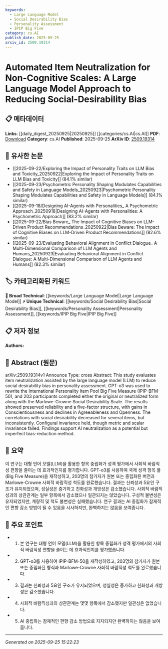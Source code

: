 ```yaml
---
keywords:
  - Large Language Model
  - Social Desirability Bias
  - Personality Assessment
  - IPIP Big Five
category: cs.AI
publish_date: 2025-09-25
arxiv_id: 2509.19314
---
```


<!-- KEYWORD_LINKING_METADATA:
{
  "processed_timestamp": "2025-09-25T15:22:23.084440",
  "vocabulary_version": "1.0",
  "selected_keywords": [
    "Large Language Model",
    "Social Desirability Bias",
    "Personality Assessment",
    "IPIP Big Five"
  ],
  "rejected_keywords": [],
  "similarity_scores": {
    "Large Language Model": 0.85,
    "Social Desirability Bias": 0.75,
    "Personality Assessment": 0.78,
    "IPIP Big Five": 0.7
  },
  "extraction_method": "AI_prompt_based",
  "budget_applied": true,
  "candidates_json": {
    "candidates": [
      {
        "surface": "Large Language Model",
        "canonical": "Large Language Model",
        "aliases": [
          "LLM"
        ],
        "category": "broad_technical",
        "rationale": "Connects to the core technology used in the study, facilitating links to related AI and NLP research.",
        "novelty_score": 0.45,
        "connectivity_score": 0.88,
        "specificity_score": 0.65,
        "link_intent_score": 0.85
      },
      {
        "surface": "Social Desirability Bias",
        "canonical": "Social Desirability Bias",
        "aliases": [
          "SDB"
        ],
        "category": "unique_technical",
        "rationale": "Central to the study's objective, offering unique insights into bias reduction techniques.",
        "novelty_score": 0.7,
        "connectivity_score": 0.6,
        "specificity_score": 0.8,
        "link_intent_score": 0.75
      },
      {
        "surface": "Personality Assessment",
        "canonical": "Personality Assessment",
        "aliases": [
          "Personality Test"
        ],
        "category": "unique_technical",
        "rationale": "Key application area for the study's methods, linking to psychological and assessment research.",
        "novelty_score": 0.65,
        "connectivity_score": 0.7,
        "specificity_score": 0.72,
        "link_intent_score": 0.78
      },
      {
        "surface": "International Personality Item Pool Big Five Measure",
        "canonical": "IPIP Big Five",
        "aliases": [
          "IPIP-BFM-50"
        ],
        "category": "unique_technical",
        "rationale": "Specific instrument used in the study, crucial for linking to personality and psychometric research.",
        "novelty_score": 0.8,
        "connectivity_score": 0.55,
        "specificity_score": 0.9,
        "link_intent_score": 0.7
      }
    ],
    "ban_list_suggestions": [
      "GPT-o3",
      "Marlowe-Crowne Social Desirability Scale"
    ]
  },
  "decisions": [
    {
      "candidate_surface": "Large Language Model",
      "resolved_canonical": "Large Language Model",
      "decision": "linked",
      "scores": {
        "novelty": 0.45,
        "connectivity": 0.88,
        "specificity": 0.65,
        "link_intent": 0.85
      }
    },
    {
      "candidate_surface": "Social Desirability Bias",
      "resolved_canonical": "Social Desirability Bias",
      "decision": "linked",
      "scores": {
        "novelty": 0.7,
        "connectivity": 0.6,
        "specificity": 0.8,
        "link_intent": 0.75
      }
    },
    {
      "candidate_surface": "Personality Assessment",
      "resolved_canonical": "Personality Assessment",
      "decision": "linked",
      "scores": {
        "novelty": 0.65,
        "connectivity": 0.7,
        "specificity": 0.72,
        "link_intent": 0.78
      }
    },
    {
      "candidate_surface": "International Personality Item Pool Big Five Measure",
      "resolved_canonical": "IPIP Big Five",
      "decision": "linked",
      "scores": {
        "novelty": 0.8,
        "connectivity": 0.55,
        "specificity": 0.9,
        "link_intent": 0.7
      }
    }
  ]
}
-->

# Automated Item Neutralization for Non-Cognitive Scales: A Large Language Model Approach to Reducing Social-Desirability Bias

## 📋 메타데이터

**Links**: [[daily_digest_20250925|20250925]] [[categories/cs.AI|cs.AI]]
**PDF**: [Download](https://arxiv.org/pdf/2509.19314.pdf)
**Category**: cs.AI
**Published**: 2025-09-25
**ArXiv ID**: [2509.19314](https://arxiv.org/abs/2509.19314)

## 🔗 유사한 논문
- [[2025-09-22/Exploring the Impact of Personality Traits on LLM Bias and Toxicity_20250922|Exploring the Impact of Personality Traits on LLM Bias and Toxicity]] (84.1% similar)
- [[2025-09-23/Psychometric Personality Shaping Modulates Capabilities and Safety in Language Models_20250923|Psychometric Personality Shaping Modulates Capabilities and Safety in Language Models]] (84.1% similar)
- [[2025-09-18/Designing AI-Agents with Personalities_ A Psychometric Approach_20250918|Designing AI-Agents with Personalities: A Psychometric Approach]] (83.2% similar)
- [[2025-09-22/Bias Beware_ The Impact of Cognitive Biases on LLM-Driven Product Recommendations_20250922|Bias Beware: The Impact of Cognitive Biases on LLM-Driven Product Recommendations]] (82.6% similar)
- [[2025-09-23/Evaluating Behavioral Alignment in Conflict Dialogue_ A Multi-Dimensional Comparison of LLM Agents and Humans_20250923|Evaluating Behavioral Alignment in Conflict Dialogue: A Multi-Dimensional Comparison of LLM Agents and Humans]] (82.3% similar)

## 🏷️ 카테고리화된 키워드
**🧠 Broad Technical**: [[keywords/Large Language Model|Large Language Model]]
**⚡ Unique Technical**: [[keywords/Social Desirability Bias|Social Desirability Bias]], [[keywords/Personality Assessment|Personality Assessment]], [[keywords/IPIP Big Five|IPIP Big Five]]

## 📋 저자 정보

**Authors:** 

## 📄 Abstract (원문)

arXiv:2509.19314v1 Announce Type: cross 
Abstract: This study evaluates item neutralization assisted by the large language model (LLM) to reduce social desirability bias in personality assessment. GPT-o3 was used to rewrite the International Personality Item Pool Big Five Measure (IPIP-BFM-50), and 203 participants completed either the original or neutralized form along with the Marlowe-Crowne Social Desirability Scale. The results showed preserved reliability and a five-factor structure, with gains in Conscientiousness and declines in Agreeableness and Openness. The correlations with social desirability decreased for several items, but inconsistently. Configural invariance held, though metric and scalar invariance failed. Findings support AI neutralization as a potential but imperfect bias-reduction method.

## 📝 요약

이 연구는 대형 언어 모델(LLM)을 활용한 항목 중립화가 성격 평가에서 사회적 바람직성 편향을 줄이는 데 효과적인지를 평가합니다. GPT-o3를 사용하여 국제 성격 항목 풀(Big Five Measure)을 재작성하고, 203명의 참가자가 원본 또는 중립화된 버전과 Marlowe-Crowne 사회적 바람직성 척도를 완료했습니다. 결과는 신뢰성과 5요인 구조가 유지되었으며, 성실성은 증가하고 친화성과 개방성은 감소했습니다. 사회적 바람직성과의 상관관계는 일부 항목에서 감소했으나 일관되지는 않았습니다. 구성적 불변성은 유지되었지만, 계량적 및 척도 불변성은 실패했습니다. 연구 결과는 AI 중립화가 잠재적인 편향 감소 방법이 될 수 있음을 시사하지만, 완벽하지는 않음을 보여줍니다.

## 🎯 주요 포인트

- 1. 본 연구는 대형 언어 모델(LLM)을 활용한 항목 중립화가 성격 평가에서의 사회적 바람직성 편향을 줄이는 데 효과적인지를 평가했습니다.
- 2. GPT-o3를 사용하여 IPIP-BFM-50을 재작성하였고, 203명의 참가자가 원본 또는 중립화된 형식과 Marlowe-Crowne 사회적 바람직성 척도를 완료했습니다.
- 3. 결과는 신뢰성과 5요인 구조가 유지되었으며, 성실성은 증가하고 친화성과 개방성은 감소했습니다.
- 4. 사회적 바람직성과의 상관관계는 몇몇 항목에서 감소했지만 일관성은 없었습니다.
- 5. AI 중립화는 잠재적인 편향 감소 방법으로 지지되지만 완벽하지는 않음을 보여줍니다.


---

*Generated on 2025-09-25 15:22:23*